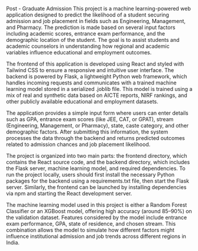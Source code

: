 Post - Graduate Admission
This project is a machine learning-powered web application designed to predict the likelihood of a student securing admission and job placement in fields such as Engineering, Management, and Pharmacy. The prediction is made based on several input factors including academic scores, entrance exam performance, and the demographic location of the student. The goal is to assist students and academic counselors in understanding how regional and academic variables influence educational and employment outcomes.

The frontend of this application is developed using React and styled with Tailwind CSS to ensure a responsive and intuitive user interface. The backend is powered by Flask, a lightweight Python web framework, which handles incoming requests and communicates with a trained machine learning model stored in a serialized .joblib file. This model is trained using a mix of real and synthetic data based on AICTE reports, NIRF rankings, and other publicly available educational and employment datasets.

The application provides a simple input form where users can enter details such as GPA, entrance exam scores (like JEE, CAT, or GPAT), stream (Engineering, Management, or Pharmacy), state, caste category, and other demographic factors. After submitting this information, the system processes the data through the backend and returns predicted outcomes related to admission chances and job placement likelihood.

The project is organized into two main parts: the frontend directory, which contains the React source code, and the backend directory, which includes the Flask server, machine learning model, and required dependencies. To run the project locally, users should first install the necessary Python packages for the backend using a requirements.txt file, then start the Flask server. Similarly, the frontend can be launched by installing dependencies via npm and starting the React development server.

The machine learning model used in this project is either a Random Forest Classifier or an XGBoost model, offering high accuracy (around 85–90%) on the validation dataset. Features considered by the model include entrance exam performance, GPA, state of residence, and chosen stream. This combination allows the model to simulate how different factors might influence institutional admission and job trends across different regions in India.
